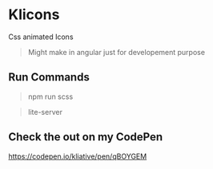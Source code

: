 # Klicons

Css animated Icons

> Might make in angular just for developement purpose

## Run Commands

> npm run scss

> lite-server

## Check the out on my CodePen

https://codepen.io/kliative/pen/qBOYGEM
